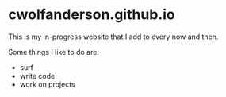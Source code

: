 # cwolfanderson.github.io

This is my in-progress website that I add to every now and then.

Some things I like to do are:

* surf
* write code
* work on projects
